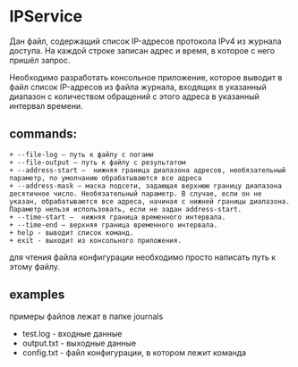 # IPService
Дан  файл, содержащий список IP-адресов протокола IPv4 из журнала доступа. На каждой строке записан адрес и время, в которое с него пришёл запрос.

Необходимо разработать консольное приложение, которое  выводит в файл список IP-адресов из файла журнала, входящих в указанный диапазон с количеством обращений с этого адреса в указанный интервал времени.

## commands:
```
+ --file-log — путь к файлу с логами
+ --file-output — путь к файлу с результатом
+ --address-start —  нижняя граница диапазона адресов, необязательный параметр, по умолчанию обрабатываются все адреса
+ --address-mask — маска подсети, задающая верхнюю границу диапазона десятичное число. Необязательный параметр. В случае, если он не указан, обрабатываются все адреса, начиная с нижней границы диапазона. Параметр нельзя использовать, если не задан address-start.
+ --time-start —  нижняя граница временного интервала.
+ --time-end — верхняя граница временного интервала.
+ help - выводит список команд.
+ exit - выходит из консольного приложения.
```
для чтения файла конфигурации необходимо просто написать путь к этому файлу.

## examples
примеры файлов лежат в папке journals
* test.log - входные данные
* output.txt - выходные данные
* config.txt - файл конфигурации, в котором лежит команда

